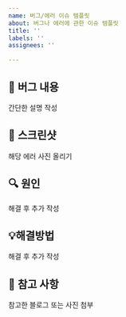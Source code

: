 ```yaml
---
name: 버그/에러 이슈 템플릿
about: 버그나 에러에 관한 이슈 템플릿
title: ''
labels: ''
assignees: ''

---
```


## 🐛 버그 내용
간단한 설명 작성

## 📸 스크린샷
해당 에러 사진 올리기

## 🔍 원인
해결 후 추가 작성

## 💡해결방법
해결 후 추가 작성

## 📌 참고 사항
참고한 블로그 또는 사진 첨부

